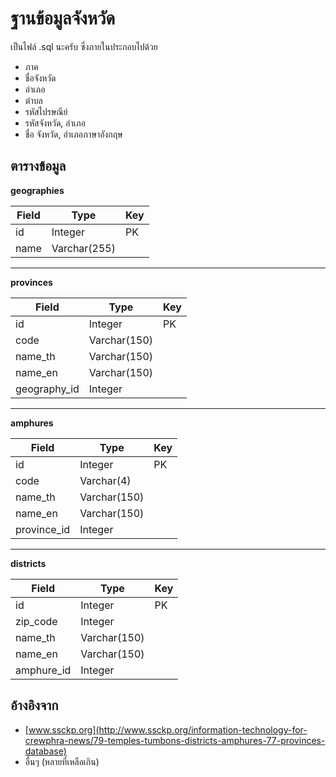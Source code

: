 # ฐานข้อมูลจังหวัด

เป็นไฟล์ .sql นะครับ ซึ่งภายในประกอบไปด้วย

  - ภาค
  - ชื่อจังหวัด
  - อำเภอ
  - ตำบล
  - รหัสไปรษณีย์
  - รหัสจังหวัด, อำเภอ
  - ชื่อ จังหวัด, อำเภอภาษาอังกฤษ


## ตารางข้อมูล



**geographies**

|Field |Type |Key|
|----------------|-------------------------------|-----------------------------|
|id|Integer|PK|
|name|Varchar(255)||

----------


**provinces**

|Field |Type |Key|
|----------------|-------------------------------|-----------------------------|
|id|Integer|PK|
|code|Varchar(150)||
|name_th|Varchar(150)||
|name_en|Varchar(150)||
|geography_id|Integer||


----------


**amphures**

|Field |Type |Key|
|----------------|-------------------------------|-----------------------------|
|id|Integer|PK|
|code|Varchar(4)||
|name_th|Varchar(150)||
|name_en|Varchar(150)||
|province_id|Integer||

----------

**districts**

|Field |Type |Key|
|----------------|-------------------------------|-----------------------------|
|id|Integer|PK|
|zip_code|Integer||
|name_th|Varchar(150)||
|name_en|Varchar(150)||
|amphure_id|Integer||



## อ้างอิงจาก

- [www.ssckp.org](http://www.ssckp.org/information-technology-for-crewphra-news/79-temples-tumbons-districts-amphures-77-provinces-database)
- อื่นๆ (หลายที่เหลือเกิน)



